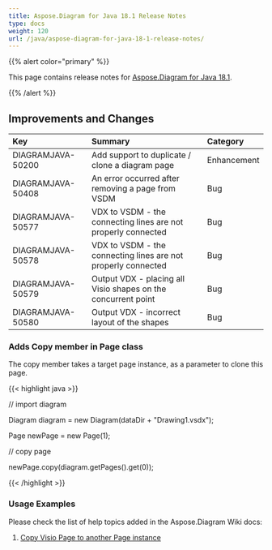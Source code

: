 ```yaml
---
title: Aspose.Diagram for Java 18.1 Release Notes
type: docs
weight: 120
url: /java/aspose-diagram-for-java-18-1-release-notes/
---
```


{{% alert color="primary" %}} 

This page contains release notes for [Aspose.Diagram for Java 18.1](https://repository.aspose.com/repo/com/aspose/aspose-diagram/18.1/).

{{% /alert %}} 
## **Improvements and Changes**

|**Key**|**Summary**|**Category**|
| :- | :- | :- |
|DIAGRAMJAVA-50200|Add support to duplicate / clone a diagram page|Enhancement|
|DIAGRAMJAVA-50408|An error occurred after removing a page from VSDM|Bug|
|DIAGRAMJAVA-50577|VDX to VSDM - the connecting lines are not properly connected|Bug|
|DIAGRAMJAVA-50578|VDX to VSDM - the connecting lines are not properly connected|Bug|
|DIAGRAMJAVA-50579|Output VDX - placing all Visio shapes on the concurrent point|Bug|
|DIAGRAMJAVA-50580|Output VDX - incorrect layout of the shapes|Bug|
### **Adds Copy member in Page class**
The copy member takes a target page instance, as a parameter to clone this page.

{{< highlight java >}}

 // import diagram

Diagram diagram = new Diagram(dataDir + "Drawing1.vsdx");

Page newPage = new Page(1);

// copy page

newPage.copy(diagram.getPages().get(0));

{{< /highlight >}}
### **Usage Examples**
Please check the list of help topics added in the Aspose.Diagram Wiki docs:

1. [Copy Visio Page to another Page instance](/diagram/java/retrieve-2c-get-2c-copy-and-insert-a-page-html/#retrieve-get-copyandinsertapage-copyvisiopagetoanotherpageinstance)
